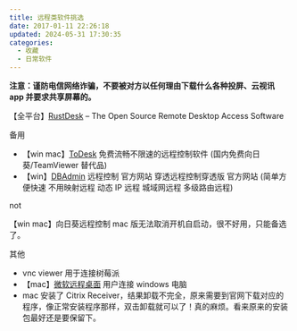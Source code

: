 ```yaml
---
title: 远程类软件挑选
date: 2017-01-11 22:26:18
updated: 2024-05-31 17:30:35
categories:
  - 收藏
  - 日常软件
---
```


**注意：谨防电信网络诈骗，不要被对方以任何理由下载什么各种投屏、云视讯 app 并要求共享屏幕的。**

【全平台】[RustDesk](https://rustdesk.com/index.html) – The Open Source Remote Desktop Access Software

备用

* 【win mac】[ToDesk](https://www.todesk.com/download.html) 免费流畅不限速的远程控制软件 (国内免费向日葵/TeamViewer 替代品)
* 【win】[DBAdmin](https://www.slser.com/) 远程控制 官方网站 穿透远程控制穿透版 官方网站 (简单方便快速 不用映射远程 动态 IP 远程 城域网远程 多级路由远程)

not

【win mac】向日葵远程控制 mac 版无法取消开机自启动，很不好用，只能备选了。

其他

* vnc viewer 用于连接树莓派
* 【mac】[微软远程桌面](https://www.iplaysoft.com/microsoft-remote-desktop.html) 用户连接 windows 电脑
* mac 安装了 Citrix Receiver，结果卸载不完全，原来需要到官网下载对应的程序，像正常安装程序那样，双击卸载就可以了！真的麻烦。看来原来的安装包最好还是要保留下。

